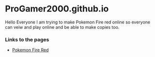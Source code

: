 # ProGamer2000.github.io
Hello Everyone I am trying to make Pokemon Fire red online so everyone can veiw and play online and be able to make copies too.

### Links to the pages
- [Pokemon Fire Red](http://ProGamer2000.github.io/gba/launcher.html#pokemonred)
